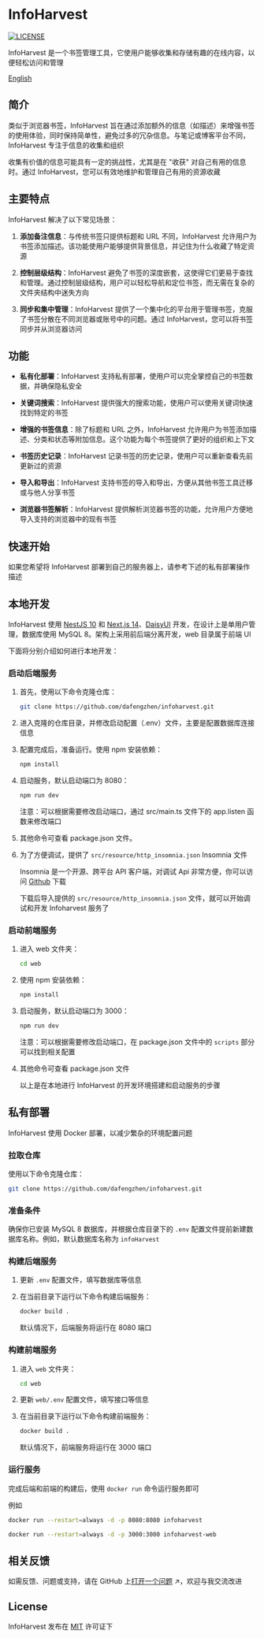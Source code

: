 # InfoHarvest

[![LICENSE](https://img.shields.io/github/license/dafengzhen/infoharvest)](https://github.com/dafengzhen/infoharvest/blob/main/LICENSE)

InfoHarvest 是一个书签管理工具，它使用户能够收集和存储有趣的在线内容，以便轻松访问和管理

[English](./README.md)

## 简介

类似于浏览器书签，InfoHarvest 旨在通过添加额外的信息（如描述）来增强书签的使用体验，同时保持简单性，避免过多的冗杂信息。与笔记或博客平台不同，InfoHarvest 专注于信息的收集和组织

收集有价值的信息可能具有一定的挑战性，尤其是在 "收获" 对自己有用的信息时。通过 InfoHarvest，您可以有效地维护和管理自己有用的资源收藏

## 主要特点

InfoHarvest 解决了以下常见场景：

1. **添加备注信息**：与传统书签只提供标题和 URL 不同，InfoHarvest 允许用户为书签添加描述。该功能使用户能够提供背景信息，并记住为什么收藏了特定资源

2. **控制层级结构**：InfoHarvest 避免了书签的深度嵌套，这使得它们更易于查找和管理。通过控制层级结构，用户可以轻松导航和定位书签，而无需在复杂的文件夹结构中迷失方向

3. **同步和集中管理**：InfoHarvest 提供了一个集中化的平台用于管理书签，克服了书签分散在不同浏览器或账号中的问题。通过 InfoHarvest，您可以将书签同步并从浏览器访问

## 功能

- **私有化部署**：InfoHarvest 支持私有部署，使用户可以完全掌控自己的书签数据，并确保隐私安全

- **关键词搜索**：InfoHarvest 提供强大的搜索功能，使用户可以使用关键词快速找到特定的书签

- **增强的书签信息**：除了标题和 URL 之外，InfoHarvest 允许用户为书签添加描述、分类和状态等附加信息。这个功能为每个书签提供了更好的组织和上下文

- **书签历史记录**：InfoHarvest 记录书签的历史记录，使用户可以重新查看先前更新过的资源

- **导入和导出**：InfoHarvest 支持书签的导入和导出，方便从其他书签工具迁移或与他人分享书签

- **浏览器书签解析**：InfoHarvest 提供解析浏览器书签的功能，允许用户方便地导入支持的浏览器中的现有书签

## 快速开始

如果您希望将 InfoHarvest 部署到自己的服务器上，请参考下述的私有部署操作描述

## 本地开发

InfoHarvest 使用 [NestJS 10](https://nestjs.com) 和 [Next.js 14](https://nextjs.org)、[DaisyUI](https://daisyui.com) 开发，在设计上是单用户管理，数据库使用 MySQL 8。架构上采用前后端分离开发，web 目录属于前端 UI

下面将分别介绍如何进行本地开发：

### 启动后端服务

1. 首先，使用以下命令克隆仓库：

   ```bash
   git clone https://github.com/dafengzhen/infoharvest.git
   ```

2. 进入克隆的仓库目录，并修改启动配置（.env）文件，主要是配置数据库连接信息

3. 配置完成后，准备运行。使用 npm 安装依赖：

   ```bash
   npm install
   ```

4. 启动服务，默认启动端口为 8080：

   ```bash
   npm run dev
   ```

   注意：可以根据需要修改启动端口，通过 src/main.ts 文件下的 app.listen 函数来修改端口

5. 其他命令可查看 package.json 文件。

6. 为了方便调试，提供了 ```src/resource/http_insomnia.json``` Insomnia 文件

   Insomnia 是一个开源、跨平台 API 客户端，对调试 Api 非常方便，你可以访问 [Github](https://github.com/Kong/insomnia) 下载

   下载后导入提供的 ```src/resource/http_insomnia.json``` 文件，就可以开始调试和开发 Infoharvest 服务了

### 启动前端服务

1. 进入 web 文件夹：

   ```bash
   cd web
   ```

2. 使用 npm 安装依赖：

   ```bash
   npm install
   ```

3. 启动服务，默认启动端口为 3000：

   ```bash
   npm run dev
   ```

   注意：可以根据需要修改启动端口，在 package.json 文件中的 ```scripts``` 部分可以找到相关配置

4. 其他命令可查看 package.json 文件

   以上是在本地进行 InfoHarvest 的开发环境搭建和启动服务的步骤

## 私有部署

InfoHarvest 使用 Docker 部署，以减少繁杂的环境配置问题

### 拉取仓库

使用以下命令克隆仓库：

```bash
git clone https://github.com/dafengzhen/infoharvest.git
```

### 准备条件

确保你已安装 MySQL 8 数据库，并根据仓库目录下的 ```.env``` 配置文件提前新建数据库名称。例如，默认数据库名称为 ```infoHarvest```

### 构建后端服务

1. 更新 ```.env``` 配置文件，填写数据库等信息

2. 在当前目录下运行以下命令构建后端服务：

   ```bash
   docker build .
   ```

   默认情况下，后端服务将运行在 8080 端口

### 构建前端服务

1. 进入 ```web``` 文件夹：

   ```bash
   cd web
   ```

2. 更新 ```web/.env``` 配置文件，填写接口等信息

3. 在当前目录下运行以下命令构建前端服务：

   ```bash
   docker build .
   ```

   默认情况下，前端服务将运行在 3000 端口

### 运行服务

完成后端和前端的构建后，使用 ```docker run``` 命令运行服务即可

例如

```bash
docker run --restart=always -d -p 8080:8080 infoharvest
```

```bash
docker run --restart=always -d -p 3000:3000 infoharvest-web
```

## 相关反馈

如需反馈、问题或支持，请在 GitHub 上[打开一个问题](https://github.com/dafengzhen/infoharvest/issues) ↗，欢迎与我交流改进

## License

InfoHarvest 发布在 [MIT](https://opensource.org/licenses/MIT) 许可证下
